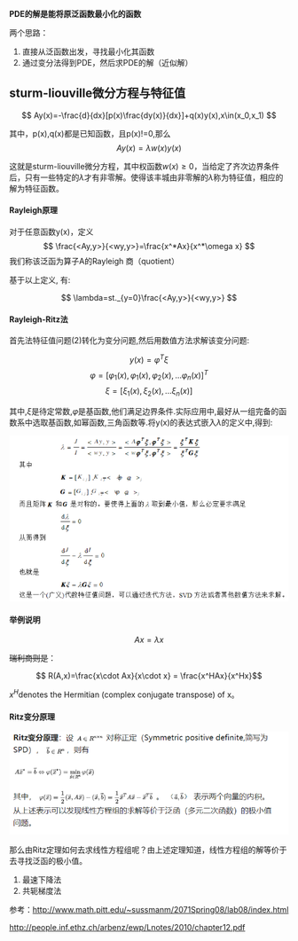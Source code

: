 **PDE的解是能将原泛函数最小化的函数**

两个思路：

1. 直接从泛函数出发，寻找最小化其函数
2. 通过变分法得到PDE，然后求PDE的解（近似解）



## sturm-liouville微分方程与特征值

$$
Ay(x)=-\frac{d}{dx}[p(x)\frac{dy(x)}{dx}]+q(x)y(x),x\in(x_0,x_1)
$$

其中，p(x),q(x)都是已知函数，且p(x)!=0,那么
$$
Ay(x)=\lambda w(x)y(x)
$$

这就是sturm-liouville微分方程，其中权函数$w(x)\geq 0$，当给定了齐次边界条件后，只有一些特定的$\lambda$才有非零解。使得该丰城由非零解的$\lambda$称为特征值，相应的解为特征函数。

#### Rayleigh原理
对于任意函数y(x)，定义
$$
\frac{<Ay,y>}{<wy,y>}=\frac{x^*Ax}{x^*\omega x}
$$
我们称该泛函为算子A的Rayleigh 商（quotient）

基于以上定义, 有:

$$
\lambda=st._{y=0}\frac{<Ay,y>}{<wy,y>}
$$

####  Rayleigh-Ritz法

首先法特征值问题(2)转化为变分问题,然后用数值方法求解该变分问题:

$$y(x)=\varphi^T\xi$$
$$\varphi=[\varphi_1(x),\varphi_1(x),\varphi_2(x),...\varphi_n(x)]^T$$
$$\xi=[\xi_1(x),\xi_2(x),...\xi_n(x)]$$

其中,$\xi$是待定常数,$\varphi$是基函数,他们满足边界条件.实际应用中,最好从一组完备的函数系中选取基函数,如幂函数,三角函数等.将y(x)的表达式嵌入$\lambda$的定义中,得到:

![image-20200824091201240](../imags/image-20200824091201240.png)

#### 举例说明

$$ Ax = \lambda x$$

~~瑞利商则是~~：

$$ R(A,x)=\frac{x\cdot Ax}{x\cdot x} = \frac{x^HAx}{x^Hx}$$

$x^H$denotes the Hermitian (complex conjugate transpose) of x。

#### **Ritz变分原理**

![image-20200824083213413](../imags/image-20200824083213413.png)

那么由Ritz定理如何去求线性方程组呢？由上述定理知道，线性方程组的解等价于去寻找泛函的极小值。

1. 最速下降法
2. 共轭梯度法

参考：http://www.math.pitt.edu/~sussmanm/2071Spring08/lab08/index.html

http://people.inf.ethz.ch/arbenz/ewp/Lnotes/2010/chapter12.pdf